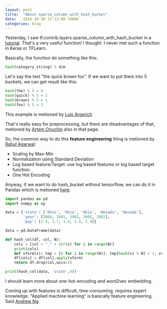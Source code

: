 ```yaml
---
layout: post
title:  "About sparse_column_with_hash_bucket"
date:   2016-10-30 17:13:00 +0800
categories: blog
---
```


Yesterday, I saw tf.contrib.layers.sparse_column_with_hash_bucket in a [tutorial][tensorflow-tutorial]. That's a very useful function! I thought. I never met such a function in Keras or TFLearn.

Basically, the function do something like this:

```python
hash(category_string) % dim
```

Let's say the text "the quick brown fox". If we want to put them into 5 buckets, we can get result like this:

```python
hash(the) % 5 = 0
hash(quick) % 5 = 1
hash(brown) % 5 = 1
hash(fox) % 5 = 3
```
This example is metioned by [Luis Argerich][luis-in-quora]

That's really easy for preprocessing, but there are disadvantages of that, metioned by [Artem Onuchin][luis-in-quora] also in that page.

So, the common way to do this **feature engineering** thing is metioned by [Rahul Agarwal][practice-quora]:

* Scaling by Max-Min
* Normalization using Standard Deviation
* Log based feature/Target: use log based features or log based target function.
* One Hot Encoding

Anyway, if we want to do hash_bucket without tensorflow, we can do it in Pandas which is metioned [here][stackoverflow-hash-code]:

```python
import pandas as pd
import numpy as np

data = {'state': ['Ohio', 'Ohio', 'Ohio', 'Nevada', 'Nevada'],
        'year': [2000, 2001, 2002, 2001, 2002],
        'pop': [1.5, 1.7, 3.6, 2.4, 2.9]}

data = pd.DataFrame(data)

def hash_col(df, col, N):
    cols = [col + "_" + str(i) for i in range(N)]
    print(cols)
    def xform(x): tmp = [0 for i in range(N)]; tmp[hash(x) % N] = 1; return pd.Series(tmp,index=cols)
    df[cols] = df[col].apply(xform)
    return df.drop(col,axis=1)

print(hash_col(data, 'state',4))
```


I should learn more about one-hot-encoding and word2vec embedding.

Coming up with features is difficult, time-consuming, requires expert knowledge. "Applied machine learning" is basically feature engineering. Said [Andrew Ng][ng].


[tensorflow-tutorial]:https://www.tensorflow.org/versions/r0.11/tutorials/wide/index.html
[luis-in-quora]:https://www.quora.com/Can-you-explain-feature-hashing-in-an-easily-understandable-way
[practice-quora]:https://www.quora.com/What-are-some-best-practices-in-Feature-Engineering
[stackoverflow-hash-code]:http://stackoverflow.com/questions/8673035/what-is-feature-hashing-hashing-trick/33581487
[ng]:http://www.andrewng.org/
